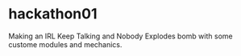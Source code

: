 # hackathon01

Making an IRL Keep Talking and Nobody Explodes bomb with some custome modules and mechanics.